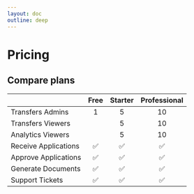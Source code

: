 ```yaml
---
layout: doc
outline: deep
---
```


# Pricing

## Compare plans

|                      |        Free        |       Starter      |    Professional    |
|----------------------|:------------------:|:------------------:|:------------------:|
| Transfers Admins     |          1         |          5         |         10         |
| Transfers Viewers    |                    |          5         |         10         |
| Analytics Viewers    |                    |          5         |         10         |
| Receive Applications | :white_check_mark: | :white_check_mark: | :white_check_mark: |
| Approve Applications | :white_check_mark: | :white_check_mark: | :white_check_mark: |
| Generate Documents   | :white_check_mark: | :white_check_mark: | :white_check_mark: |
| Support Tickets      | :white_check_mark: | :white_check_mark: | :white_check_mark: |

